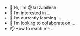 - 👋 Hi, I’m @JazzJaillesh
- 👀 I’m interested in ...
- 🌱 I’m currently learning ...
- 💞️ I’m looking to collaborate on ...
- 📫 How to reach me ...

<!---
JazzJaillesh/JazzJaillesh is a ✨ special ✨ repository because its `README.md` (this file) appears on your GitHub profile.
You can click the Preview link to take a look at your changes.
--->
